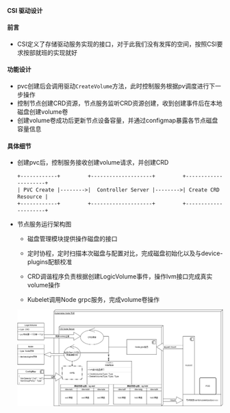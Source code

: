 #### CSI 驱动设计

#### 前言

- CSI定义了存储驱动服务实现的接口，对于此我们没有发挥的空间，按照CSI要求按部就班的实现就好

#### 功能设计

- pvc创建后会调用驱动`CreateVolume`方法，此时控制服务根据pv调度进行下一步操作
- 控制节点创建CRD资源，节点服务监听CRD资源创建，收到创建事件后在本地磁盘创建volume卷
- 创建volume卷成功后更新节点设备容量，并通过configmap暴露各节点磁盘容量信息

#### 具体细节

- 创建pvc后，控制服务接收创建volume请求，并创建CRD

  ```
  +------------+         +--------------------+         +---------------------+
  | PVC Create |-------->|  Controller Server |-------->| Create CRD Resource |
  +------------+         +--------------------+         +---------------------+  
  ```

- 节点服务运行架构图

  - 磁盘管理模块提供操作磁盘的接口

  - 定时协程，定时扫描本次磁盘与配置对比，完成磁盘初始化以及与device-plugins配额校准

  - CRD调谐程序负责根据创建LogicVolume事件，操作lvm接口完成真实volume操作

  - Kubelet调用Node grpc服务，完成volume卷操作

  ![csi-本地存储-节点服务](img/csi-node-server.png)



